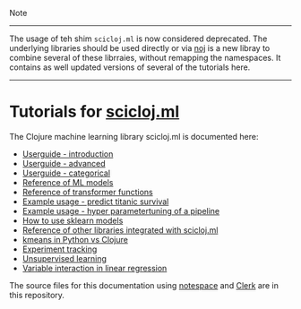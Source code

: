 >[!NOTE]
>***
>The usage of teh shim `scicloj.ml` is now considered deprecated. The underlying libraries should be used directly or via
>[noj](https://github.com/scicloj/noj) is a new libray to combine several of these librraies, without remapping the namespaces.
>It contains as well updated versions of several of the tutorials here.
>***


# Tutorials for [scicloj.ml](https://github.com/scicloj/scicloj.ml)

The Clojure machine learning library scicloj.ml is documented here: 

* [Userguide - introduction](https://scicloj.github.io/scicloj.ml-tutorials/userguide-intro.html)
* [Userguide - advanced](https://scicloj.github.io/scicloj.ml-tutorials/userguide-advanced.html)
* [Userguide - categorical](https://scicloj.github.io/scicloj.ml-tutorials/userguide-categrical.html)
* [Reference of ML models](https://scicloj.github.io/scicloj.ml-tutorials/userguide-models.html)
* [Reference of transformer functions](https://scicloj.github.io/scicloj.ml-tutorials/userguide-transformers.html)
* [Example usage - predict titanic survival](https://scicloj.github.io/scicloj.ml-tutorials/userguide-titanic.html)
* [Example usage - hyper parametertuning of a pipeline](https://scicloj.github.io/scicloj.ml-tutorials/tune-titanic.html)
* [How to use sklearn models](https://scicloj.github.io/scicloj.ml-tutorials/userguide-sklearnclj.html)
* [Reference of other libraries integrated with scicloj.ml](https://scicloj.github.io/scicloj.ml-tutorials/userguide-third_party.html)
* [kmeans in Python vs Clojure](https://scicloj.github.io/scicloj.ml-tutorials/polyglot_kmeans.html)
* [Experiment tracking](https://scicloj.github.io/scicloj.ml-tutorials/userguide-experiment-tracking.html)
* [Unsupervised learning](https://scicloj.github.io/scicloj.ml-tutorials/userguide-unsupervised.html)
* [Variable interaction in linear regression](https://scicloj.github.io/scicloj.ml-tutorials/interactions_ols.html)


The source files for this documentation using  [notespace](https://github.com/scicloj/notespace) 
and [Clerk](https://github.com/nextjournal/clerk) are in this repository.
